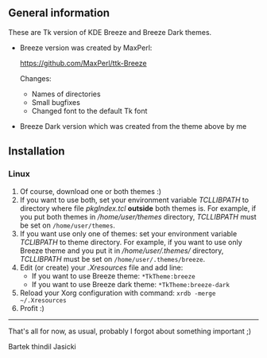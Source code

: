 ## General information

These are Tk version of KDE Breeze and Breeze Dark themes.

* Breeze version was created by MaxPerl:

  https://github.com/MaxPerl/ttk-Breeze

    Changes:

    - Names of directories
    - Small bugfixes
    - Changed font to the default Tk font

* Breeze Dark version which was created from the theme above by me

## Installation

### Linux
1. Of course, download one or both themes :)
2. If you want to use both, set your environment variable *TCLLIBPATH* to
   directory where file *pkgIndex.tcl* **outside** both themes is. For example,
   if you put both themes in */home/user/themes* directory, *TCLLIBPATH* must
   be set on `/home/user/themes`.
3. If you want use only one of themes: set your environment variable *TCLIBPATH*
   to theme directory. For example, if you want to use only Breeze theme and
   you put it in */home/user/.themes/* directory, *TCLLIBPATH* must be set on
   `/home/user/.themes/breeze`.
4. Edit (or create) your *.Xresources* file and add line:
   - If you want to use Breeze theme: `*TkTheme:breeze`
   - If you want to use Breeze dark theme: `*TkTheme:breeze-dark`
5. Reload your Xorg configuration with command: `xrdb -merge ~/.Xresources`
6. Profit :)

----

That's all for now, as usual, probably I forgot about something important ;)

Bartek thindil Jasicki
